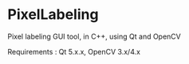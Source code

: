 # PixelLabeling

Pixel labeling GUI tool, in C++, using Qt and OpenCV

Requirements : Qt 5.x.x, OpenCV 3.x/4.x
